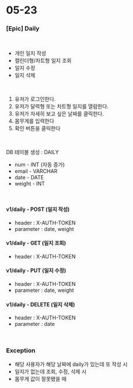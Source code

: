 # 05-23

### [Epic] Daily

<br>

- 개인 일지 작성
- 캘린더형/차트형 일지 조회
- 일지 수정
- 일지 삭제

<br>

1. 유저가 로그인한다.
2. 유저가 달력형 또는 차트형 일지를 열람한다.
3. 유저가 자세히 보고 싶은 날짜를 클릭한다.
4. 몸무게를 입력한다
5. 확인 버튼을 클릭한다

<br>

DB 테이블 생성 : DAILY

- num - INT (자동 증가)
- email - VARCHAR
- date - DATE
- weight - INT

<br>

#### v1/daily - POST (일지 작성)

- header : X-AUTH-TOKEN
- parameter : date, weight

#### v1/daily - GET (일지 조회)

- header : X-AUTH-TOKEN

#### v1/daily - PUT (일지 수정)

- header : X-AUTH-TOKEN
- parameter : date, weight

#### v1/daily - DELETE (일지 삭제)

- header : X-AUTH-TOKEN
- parameter : date

<br>

### Exception

- 해당 사용자가 해당 날짜에 daily가 있는데 또 작성 시
- 일지가 없는데 조회, 수정, 삭제 시
- 몸무게 값이 잘못됐을 때

